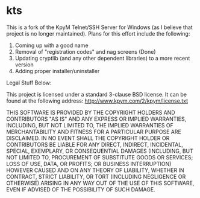 kts
===

This is a fork of the KpyM Telnet/SSH Server for Windows (as I believe that project is no longer maintained).  Plans for this effort include the following:

1. Coming up with a good name
2. Removal of "registration codes" and nag screens (Done)
3. Updating cryptlib (and any other dependent libraries) to a more recent version
4. Adding proper installer/uninstaller

Legal Stuff Below:

This project is licensed under a standard 3-clause BSD license.  It can be found at the following address: http://www.kpym.com/2/kpym/license.txt

THIS SOFTWARE IS PROVIDED BY THE COPYRIGHT HOLDERS AND CONTRIBUTORS "AS IS" AND ANY EXPRESS OR IMPLIED WARRANTIES, INCLUDING, BUT NOT LIMITED TO, THE IMPLIED WARRANTIES OF MERCHANTABILITY AND FITNESS FOR A PARTICULAR PURPOSE ARE DISCLAIMED. IN NO EVENT SHALL THE COPYRIGHT HOLDER OR CONTRIBUTORS BE LIABLE FOR ANY DIRECT, INDIRECT, INCIDENTAL, SPECIAL, EXEMPLARY, OR CONSEQUENTIAL DAMAGES (INCLUDING, BUT NOT LIMITED TO, PROCUREMENT OF SUBSTITUTE GOODS OR SERVICES; LOSS OF USE, DATA, OR PROFITS; OR BUSINESS INTERRUPTION) HOWEVER CAUSED AND ON ANY THEORY OF LIABILITY, WHETHER IN CONTRACT, STRICT LIABILITY, OR TORT (INCLUDING NEGLIGENCE OR OTHERWISE) ARISING IN ANY WAY OUT OF THE USE OF THIS SOFTWARE, EVEN IF ADVISED OF THE POSSIBILITY OF SUCH DAMAGE.
